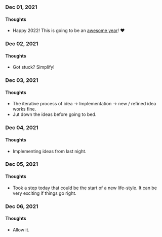 ### Dec 01, 2021

#### Thoughts

- Happy 2022! This is going to be an <u>awesome year</u>!  ❤



### Dec 02, 2021

#### Thoughts

- Got stuck? Simplify!



### Dec 03, 2021

#### Thoughts

- The iterative process of idea -> Implementation -> new / refined idea works fine. 
- Jut down the ideas before going to bed.



### Dec 04, 2021

#### Thoughts

- Implementing ideas from last night. 



### Dec 05, 2021

#### Thoughts

- Took a step today that could be the start of a new life-style. It can be very exciting if things go right. 



### Dec 06, 2021

#### Thoughts

- Allow it.

